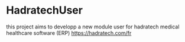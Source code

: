# HadratechUser
this project aims to developp a new module user  for hadratech medical healthcare software (ERP) https://hadratech.com/fr
